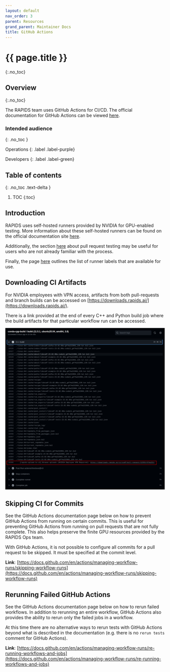 ```yaml
---
layout: default
nav_order: 3
parent: Resources
grand_parent: Maintainer Docs
title: GitHub Actions
---
```


# {{ page.title }}
{:.no_toc}

## Overview
{:.no_toc}

The RAPIDS team uses GitHub Actions for CI/CD. The official documentation for GitHub Actions can be viewed [here](https://docs.github.com/en/actions).

### Intended audience
{: .no_toc }

Operations
{: .label .label-purple}

Developers
{: .label .label-green}

## Table of contents
{: .no_toc .text-delta }

1. TOC
{:toc}

## Introduction

RAPIDS uses self-hosted runners provided by NVIDIA for GPU-enabled testing. More information about these self-hosted runners can be found on the official documentation site [here](https://docs.gha-runners.nvidia.com/).

Additionally, the section [here](https://docs.gha-runners.nvidia.com/pull-request-testing) about pull request testing may be useful for users who are not already familiar with the process.

Finally, the page [here](https://docs.gha-runners.nvidia.com/runners/) outlines the list of runner labels that are available for use.

## Downloading CI Artifacts

For NVIDIA employees with VPN access, artifacts from both pull-requests and branch builds can be accessed on [https://downloads.rapids.ai/](https://downloads.rapids.ai/).

There is a link provided at the end of every C++ and Python build job where the build artifacts for that particular workflow run can be accessed.

![](/assets/images/downloads.png)

## Skipping CI for Commits

See the GitHub Actions documentation page below on how to prevent GitHub Actions from running on certain commits. This is useful for preventing GitHub Actions from running on pull requests that are not fully complete. This also helps preserve the finite GPU resources provided by the RAPIDS Ops team.

With GitHub Actions, it is not possible to configure all commits for a pull request to be skipped. It must be specified at the commit level.

**Link**: [https://docs.github.com/en/actions/managing-workflow-runs/skipping-workflow-runs](https://docs.github.com/en/actions/managing-workflow-runs/skipping-workflow-runs)

## Rerunning Failed GitHub Actions

See the GitHub Actions documentation page below on how to rerun failed workflows. In addition to rerunning an entire workflow, GitHub Actions also provides the ability to rerun only the failed jobs in a workflow.

At this time there are no alternative ways to rerun tests with GitHub Actions beyond what is described in the documentation (e.g. there is no `rerun tests` comment for GitHub Actions).

**Link**: [https://docs.github.com/en/actions/managing-workflow-runs/re-running-workflows-and-jobs](https://docs.github.com/en/actions/managing-workflow-runs/re-running-workflows-and-jobs)
